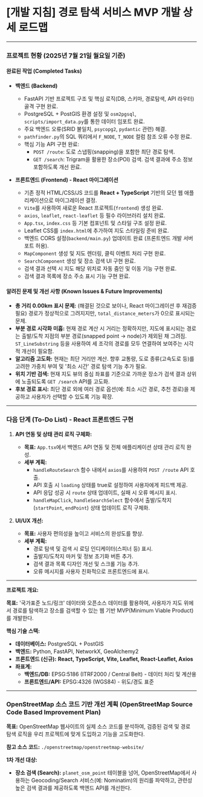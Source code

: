 # [개발 지침] 경로 탐색 서비스 MVP 개발 상세 로드맵

---

### **프로젝트 현황 (2025년 7월 21일 월요일 기준)**

#### **완료된 작업 (Completed Tasks)**

*   **백엔드 (Backend)**
    *   FastAPI 기반 프로젝트 구조 및 핵심 로직(DB, 스키마, 경로탐색, API 라우터) 골격 구현 완료.
    *   PostgreSQL + PostGIS 환경 설정 및 `osm2pgsql`, `scripts/import_data.py`를 통한 데이터 임포트 완료.
    *   주요 백엔드 오류(SRID 불일치, `psycopg2`, `pydantic` 관련) 해결.
    *   `pathfinder.py`의 SQL 쿼리에서 `F_NODE`, `T_NODE` 컬럼 참조 오류 수정 완료.
    *   핵심 기능 API 구현 완료:
        *   `POST /route`: 도로 스냅핑(snapping)을 포함한 최단 경로 탐색.
        *   `GET /search`: Trigram을 활용한 장소(POI) 검색. 검색 결과에 주소 정보 포함하도록 개선 완료.

*   **프론트엔드 (Frontend) - React 마이그레이션**
    *   기존 정적 HTML/CSS/JS 코드를 **React + TypeScript** 기반의 모던 웹 애플리케이션으로 마이그레이션 결정.
    *   `Vite`를 사용하여 새로운 React 프로젝트(`frontend`) 생성 완료.
    *   `axios`, `leaflet`, `react-leaflet` 등 필수 라이브러리 설치 완료.
    *   `App.tsx`, `index.css` 등 기본 컴포넌트 및 스타일 구조 설정 완료.
    *   Leaflet CSS를 `index.html`에 추가하여 지도 스타일링 준비 완료.
    *   백엔드 CORS 설정(`backend/main.py`) 업데이트 완료 (프론트엔드 개발 서버 포트 허용).
    *   `MapComponent` 생성 및 지도 렌더링, 클릭 이벤트 처리 구현 완료.
    *   `SearchComponent` 생성 및 장소 검색 UI 구현 완료.
    *   검색 결과 선택 시 지도 해당 위치로 자동 줌인 및 이동 기능 구현 완료.
    *   검색 결과 목록에 장소 주소 표시 기능 구현 완료.

#### **알려진 문제 및 개선 사항 (Known Issues & Future Improvements)**

*   **총 거리 0.00km 표시 문제:** (해결된 것으로 보이나, React 마이그레이션 후 재검증 필요) 경로가 정상적으로 그려지지만, `total_distance_meters`가 0으로 표시되는 문제.
*   **부분 경로 시각화 미흡:** 현재 경로 계산 시 거리는 정확하지만, 지도에 표시되는 경로는 출발/도착 지점의 부분 경로(snapped point -> node)가 제외된 채 그려짐. `ST_LineSubstring` 등을 사용하여 세 조각의 경로를 모두 연결하여 보여주는 시각적 개선이 필요함.
*   **알고리즘 고도화:** 현재는 최단 거리만 계산. 향후 교통량, 도로 종류(고속도로 등)를 고려한 가중치 부여 및 '최소 시간' 경로 탐색 기능 추가 필요.
*   **위치 기반 검색:** 현재 지도 뷰의 중심 좌표를 기준으로 가까운 장소가 검색 결과 상위에 노출되도록 `GET /search` API를 고도화.
*   **후보 경로 표시:** 최단 경로 외에 여러 경로 옵션(예: 최소 시간 경로, 추천 경로)을 제공하고 사용자가 선택할 수 있도록 기능 확장.

---

### **다음 단계 (To-Do List) - React 프론트엔드 구현**

1.  **API 연동 및 상태 관리 로직 구체화:**
    *   **목표:** `App.tsx`에서 백엔드 API 연동 및 전체 애플리케이션 상태 관리 로직 완성.
    *   **세부 계획:**
        *   `handleRouteSearch` 함수 내에서 `axios`를 사용하여 `POST /route` API 호출.
        *   API 호출 시 `loading` 상태를 true로 설정하여 사용자에게 피드백 제공.
        *   API 응답 성공 시 `route` 상태 업데이트, 실패 시 오류 메시지 표시.
        *   `handleMapClick`, `handleSearchSelect` 함수에서 출발/도착지(`startPoint`, `endPoint`) 상태 업데이트 로직 구체화.

2.  **UI/UX 개선:**
    *   **목표:** 사용자 편의성을 높이고 서비스의 완성도를 향상.
    *   **세부 계획:**
        *   경로 탐색 및 검색 시 로딩 인디케이터(스피너 등) 표시.
        *   출발지/도착지 마커 및 정보 초기화 버튼 추가.
        *   검색 결과 목록 디자인 개선 및 스크롤 기능 추가.
        *   오류 메시지를 사용자 친화적으로 프론트엔드에 표시.

---

**프로젝트 개요:**

**목표:** '국가표준 노드/링크' 데이터와 오픈소스 데이터를 활용하여, 사용자가 지도 위에서 경로를 탐색하고 장소를 검색할 수 있는 웹 기반 MVP(Minimum Viable Product)를 개발한다.

**핵심 기술 스택:**
*   **데이터베이스:** PostgreSQL + PostGIS
*   **백엔드:** Python, FastAPI, NetworkX, GeoAlchemy2
*   **프론트엔드 (신규):** **React, TypeScript, Vite, Leaflet, React-Leaflet, Axios**
*   **좌표계:**
    *   **백엔드/DB:** EPSG:5186 (ITRF2000 / Central Belt) - 데이터 처리 및 계산용
    *   **프론트엔드/API:** EPSG:4326 (WGS84) - 위도/경도 표준

---

### **OpenStreetMap 소스 코드 기반 개선 계획 (OpenStreetMap Source Code Based Improvement Plan)**

**목표:** OpenStreetMap 웹사이트의 실제 소스 코드를 분석하여, 검증된 검색 및 경로 탐색 로직을 우리 프로젝트에 맞게 도입하고 기능을 고도화한다.

**참고 소스 코드:** `./openstreetmap/openstreetmap-website/`

**1차 개선 대상:**
*   **장소 검색 (Search):** `planet_osm_point` 테이블을 넘어, OpenStreetMap에서 사용하는 Geocoding/Search 서비스(예: Nominatim)의 원리를 파악하고, 관련성 높은 검색 결과를 제공하도록 백엔드 API를 개선한다.